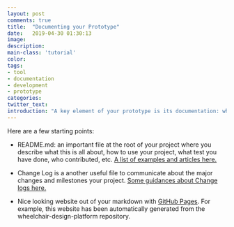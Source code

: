 ```yaml
---
layout: post
comments: true
title:  "Documenting your Prototype"
date:   2019-04-30 01:30:13
image: 
description:
main-class: 'tutorial'
color:
tags:
- tool
- documentation
- development
- prototype
categories:
twitter_text:
introduction: "A key element of your prototype is its documentation: what is it? What can it do and how? The documentation will get people to understand your design, contribute to your code and help you make your prototype useful."
---
```


Here are a few starting points:

* README.md: an important file at the root of your project where you describe
what this is all about, how to use your project, what test you have done, who 
contributed, etc. <a href="https://github.com/matiassingers/awesome-readme">
A list of examples and articles here.</a>


* Change Log is a another useful file to communicate about the major changes and
milestones your project. <a href="https://keepachangelog.com/en/1.0.0/" target="_blank">
Some guidances about Change logs here.</a>

* Nice looking website out of your markdown with 
<a href="https://pages.github.com/" target="_blank">GitHub Pages</a>.
For example, this website has been automatically generated from the
wheelchair-design-platform repository.

